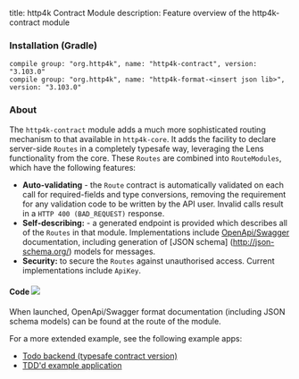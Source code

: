 title: http4k Contract Module
description: Feature overview of the http4k-contract module

### Installation (Gradle)
```
compile group: "org.http4k", name: "http4k-contract", version: "3.103.0"
compile group: "org.http4k", name: "http4k-format-<insert json lib>", version: "3.103.0"
```

### About
The `http4k-contract` module adds a much more sophisticated routing mechanism to that available in `http4k-core`. It adds the facility 
to declare server-side `Routes` in a completely typesafe way, leveraging the Lens functionality from the core. These `Routes` are 
combined into `RouteModules`, which have the following features:

- **Auto-validating** - the `Route` contract is automatically validated on each call for required-fields and type conversions, removing the requirement  for any validation code to be written by the API user. Invalid calls result in a `HTTP 400
 (BAD_REQUEST)` response.     
- **Self-describing:** - a generated endpoint is provided which describes all of the `Routes` in that module. Implementations include [OpenApi/Swagger](http://swagger.io/) documentation, including generation of [JSON schema]
(http://json-schema.org/) models for messages.
- **Security:** to secure the `Routes`  against unauthorised access. Current implementations include `ApiKey`.

#### Code [<img class="octocat" src="/img/octocat-32.png"/>](https://github.com/http4k/http4k/blob/master/src/docs/guide/modules/contracts/example.kt)

<script src="https://gist-it.appspot.com/https://github.com/http4k/http4k/blob/master/src/docs/guide/modules/contracts/example.kt"></script>

When launched, OpenApi/Swagger format documentation (including JSON schema models) can be found at the route of the module.

For a more extended example, see the following example apps: 

- [Todo backend (typesafe contract version)](https://github.com/http4k/http4k-contract-todo-backend)
- [TDD'd example application](https://github.com/http4k/http4k-contract-example-app)
